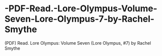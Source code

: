 # -PDF-Read.-Lore-Olympus-Volume-Seven-Lore-Olympus-7-by-Rachel-Smythe
(PDF) Read. Lore Olympus: Volume Seven (Lore Olympus, #7) by Rachel  Smythe
